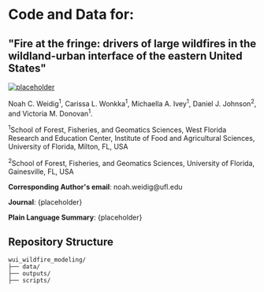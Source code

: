 # Code and Data for:
## "Fire at the fringe: drivers of large wildfires in the wildland-urban interface of the eastern United States"

[![placeholder](https://img.shields.io/badge/DOI-10.1071%2FWF24110-B31B1B.svg)](https://doi.org/)

Noah C. Weidig<sup>1</sup>, Carissa L. Wonkka<sup>1</sup>, Michaella A. Ivey<sup>1</sup>, Daniel J. Johnson<sup>2</sup>, and Victoria M. Donovan<sup>1</sup>.

<sup>1</sup>School of Forest, Fisheries, and Geomatics Sciences, West Florida Research and Education Center, Institute of Food and Agricultural Sciences, University of Florida, Milton, FL, USA

<sup>2</sup>School of Forest, Fisheries, and Geomatics Sciences, University of Florida, Gainesville, FL, USA

**Corresponding Author's email**: noah.weidig\@ufl.edu

**Journal**: {placeholder}

**Plain Language Summary**: {placeholder}

## Repository Structure
```
wui_wildfire_modeling/
├── data/
├── outputs/
├── scripts/
```
